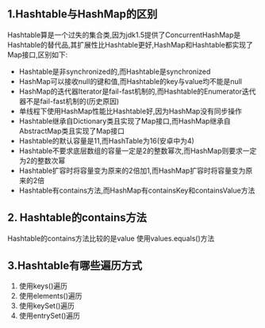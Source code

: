 ## 1.Hashtable与HashMap的区别

Hashtable算是一个过失的集合类,因为jdk1.5提供了ConcurrentHashMap是Hashtable的替代品,其扩展性比Hashtable更好,HashMap和Hashtable都实现了Map接口,区别如下:

- Hashtable是非synchronized的,而Hashtable是synchronized
- HashMap可以接收null的键和值,而Hashtable的key与value均不能是null
- HashMap的迭代器Iterator是fail-fast机制的,而Hashtable的Enumerator迭代器不是fail-fast机制的(历史原因)
- 单线程下使用HashMap性能比Hashtable好,因为HashMap没有同步操作
- Hashtable继承自Dictionary类且实现了Map接口,而HashMap继承自AbstractMap类且实现了Map接口
- Hashtable的默认容量是11,而HashTable为16(安卓中为4)
- Hashtable不要求底层数组的容量一定是2的整数幂次,而HashMap则要求一定为2的整数次幂
- Hashtable扩容时将容量变为原来的2倍加1,而HashMap扩容时将容量变为原来的2倍
- Hashtable有contains方法,而HashMap有containsKey和containsValue方法

## 2. Hashtable的contains方法

Hashtable的contains方法比较的是value 使用values.equals()方法

## 3.Hashtable有哪些遍历方式

1. 使用keys()遍历
2. 使用elements()遍历
3. 使用keySet()遍历
4. 使用entrySet()遍历














